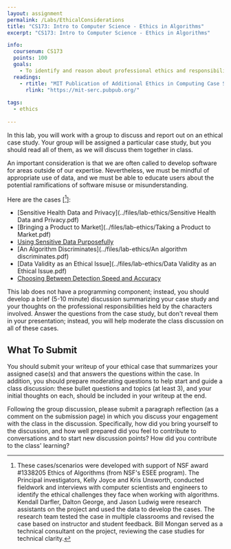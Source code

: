 ```yaml
---
layout: assignment
permalink: /Labs/EthicalConsiderations
title: "CS173: Intro to Computer Science - Ethics in Algorithms"
excerpt: "CS173: Intro to Computer Science - Ethics in Algorithms"

info:
  coursenum: CS173
  points: 100
  goals:
    - To identify and reason about professional ethics and responsibilities in software and computing
  readings:
    - rtitle: "MIT Publication of Additional Ethics in Computing Case Studies"
      rlink: "https://mit-serc.pubpub.org/"
      
tags:
  - ethics
  
---
```


In this lab, you will work with a group to discuss and report out on an ethical case study.  Your group will be assigned a particular case study, but you should read all of them, as we will discuss them together in class.

An important consideration is that we are often called to develop software for areas outside of our expertise.  Nevertheless, we must be mindful of appropriate use of data, and we must be able to educate users about the potential ramifications of software misuse or misunderstanding.

Here are the cases \[[^1]\]:

* [Sensitive Health Data and Privacy](../files/lab-ethics/Sensitive Health Data and Privacy.pdf)
* [Bringing a Product to Market](../files/lab-ethics/Taking a Product to Market.pdf)
* [Using Sensitive Data Purposefully](../files/lab-ethics/UsingSensitiveDataPurposefully.pdf)
* [An Algorithm Discriminates](../files/lab-ethics/An algorithm discriminates.pdf)
* [Data Validity as an Ethical Issue](../files/lab-ethics/Data Validity as an Ethical Issue.pdf)
* [Choosing Between Detection Speed and Accuracy](../files/lab-ethics/ChoosingBetweenDetectionSpeedandAccuracy.pdf)

This lab does not have a programming component; instead, you should develop a brief (5-10 minute) discussion summarizing your case study and your thoughts on the professional responsibilities held by the characters involved.  Answer the questions from the case study, but don't reveal them in your presentation; instead, you will help moderate the class discussion on all of these cases.

## What To Submit
You should submit your writeup of your ethical case that summarizes your assigned case(s) and that answers the questions within the case.  In addition, you should prepare moderating questions to help start and guide a class discussion: these bullet questions and topics (at least 3), and your initial thoughts on each, should be included in your writeup at the end.

Following the group discussion, please submit a paragraph reflection (as a comment on the submission page) in which you discuss your engagement with the class in the discussion.  Specifically, how did you bring yourself to the discussion, and how well prepared did you feel to contribute to conversations and to start new discussion points?  How did you contribute to the class' learning?

[^1]: These cases/scenarios were developed with support of NSF award #1338205 Ethics of Algorithms (from NSF's ESEE program). The Principal investigators, Kelly Joyce and Kris Unsworth, conducted fieldwork and interviews with computer scientists and engineers to identify the ethical challenges they face when working with algorithms. Kendall Darfler, Dalton George, and Jason Ludwig were research assistants on the project and used the data to develop the cases. The research team tested the case in multiple classrooms and revised the case based on instructor and student feedback.  Bill Mongan served as a technical consultant on the project, reviewing the case studies for technical clarity.
